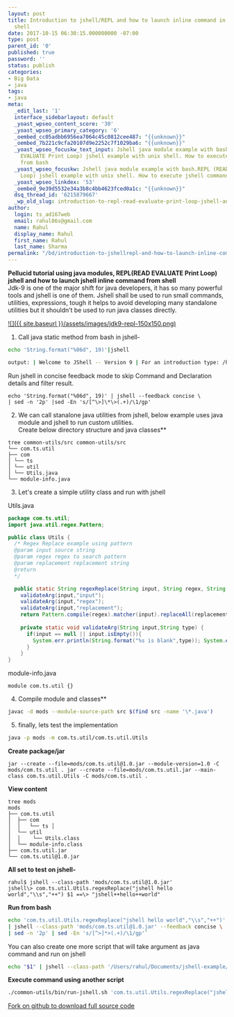 ```yaml
---
layout: post
title: Introduction to jshell/REPL and how to launch inline command in jshell from
  shell
date: 2017-10-15 06:30:15.000000000 -07:00
type: post
parent_id: '0'
published: true
password: ''
status: publish
categories:
- Big Data
- java
tags:
- java
meta:
  _edit_last: '1'
  interface_sidebarlayout: default
  _yoast_wpseo_content_score: '30'
  _yoast_wpseo_primary_category: '6'
  _oembed_cc05adbb6956ea7064c45c0812cee487: "{{unknown}}"
  _oembed_7b221c9cfa20107d9e2252c7f1029ba6: "{{unknown}}"
  _yoast_wpseo_focuskw_text_input: Jshell java module example with bash.REPL (READ
    EVALUATE Print Loop) jshell example with unix shell. How to execute jshell commands
    from bash
  _yoast_wpseo_focuskw: Jshell java module example with bash.REPL (READ EVALUATE Print
    Loop) jshell example with unix shell. How to execute jshell commands from bash
  _yoast_wpseo_linkdex: '53'
  _oembed_9e39d5532e34a3b8c4bb4623fced0a1c: "{{unknown}}"
  dsq_thread_id: '6215879667'
  _wp_old_slug: introduction-to-repl-read-evaluate-print-loop-jshell-and-how-to-launch-inline-command-in-jshell
author:
  login: ts_ad167web
  email: rahul86s@gmail.com
  name: Rahul
  display_name: Rahul
  first_name: Rahul
  last_name: Sharma
permalink: "/bd/introduction-to-jshellrepl-and-how-to-launch-inline-command-in-jshell-from-shell/"
---
```

**Pellucid tutorial using java modules, REPL(READ EVALUATE Print Loop) jshell and how to launch jshell inline command from shell**  
Jdk-9 is one of the major shift for java developers, it has so many powerful tools and jshell is one of them. Jshell shall be used to run small commands, utilities, expressions, tough it helps to avoid developing many standalone utilities but it shouldn’t be used to run java classes directly.

[![]({{ site.baseurl }}/assets/images/jdk9-repl-150x150.png)](http://www.techsquids.com/wp-content/uploads/2017/10/jdk9-repl.png)

1. Call java static method from bash in jshell-

```bash
echo 'String.format("%06d", 19)'|jshell 

output: | Welcome to JShell -- Version 9 | For an introduction type: /help intro jshell\> String.format("%06d", 19) $1 ==\> "000019"
```

Run jshell in concise feedback mode to skip Command and Declaration details and filter result.

```
echo 'String.format("%06d", 19)' | jshell --feedback concise \
| sed -n '2p' |sed -En 's/[^\>]\*\>(.+)/\1/gp'
```

2. We can call stanalone java utilities from jshell, below example uses java module and jshell to run custom utilities.  
 Create below directory structure and java classes**

```
tree common-utils/src common-utils/src 
└── com.ts.util 
├── com 
│ └── ts 
│ └── util 
│ └── Utils.java 
└── module-info.java
```

3. Let's create a simple utility class and run with jshell

Utils.java

```java
package com.ts.util; 
import java.util.regex.Pattern; 

public class Utils {
  /* Regex Replace example using pattern 
  @param input source string 
  @param regex regex to search pattern 
  @param replacement replacement string 
  @return 
  */ 

  public static String regexReplace(String input, String regex, String replacement){ 
    validateArg(input,"input"); 
    validateArg(input,"regex"); 
    validateArg(input,"replacement"); 
    return Pattern.compile(regex).matcher(input).replaceAll(replacement); } 
    
    private static void validateArg(String input,String type) { 
      if(input == null || input.isEmpty()){ 
        System.err.println(String.format("%s is blank",type)); System.exit(1); 
      } 
    } 
}
```

module-info.java

```
module com.ts.util {}
```

4. Compile module and classes**

```bash
javac -d mods --module-source-path src $(find src -name '\*.java')
```

5. finally, lets test the implementation

```bash
java -p mods -m com.ts.util/com.ts.util.Utils
```

**Create package/jar**

```
jar --create --file=mods/com.ts.util@1.0.jar --module-version=1.0 -C mods/com.ts.util . jar --create --file=mods/com.ts.util.jar --main-class com.ts.util.Utils -C mods/com.ts.util .
```

**View content**

```
tree mods 
mods 
├── com.ts.util 
│  ├── com 
│  │   └── ts │
│  └── util 
│  │    └── Utils.class 
│  └── module-info.class 
├── com.ts.util.jar 
└── com.ts.util@1.0.jar
```

**All set to test on jshell-**

```
rahul$ jshell --class-path 'mods/com.ts.util@1.0.jar' 
jshell\> com.ts.util.Utils.regexReplace("jshell hello world","\\s","++") $1 ==\> "jshell++hello++world"
```

**Run from bash**

```bash
echo 'com.ts.util.Utils.regexReplace("jshell hello world","\\s","++")' \
| jshell --class-path 'mods/com.ts.util@1.0.jar' --feedback concise \
| sed -n '2p' | sed -En 's/[^>]*>(.+)/\1/gp'`
```

You can also create one more script that will take argument as java command and run on jshell

```bash
echo "$1" | jshell --class-path '/Users/rahul/Documents/jshell-example/common-utils/mods/com.ts.util@1.0.jar' \ --feedback concise |sed -n '2p' | sed -En 's/[^\>]\*\>(.+)/\1/gp'
```

**Execute command using another script**

```bash
./common-utils/bin/run-jshell.sh 'com.ts.util.Utils.regexReplace("jshell hello world","\\s","++")'
```

[Fork on github to download full source code](https://github.com/rahulsquid/jshell-example)

